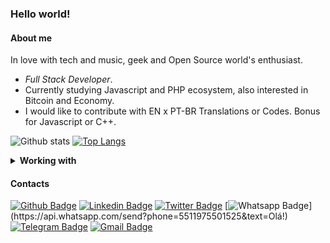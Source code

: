 ### Hello world!

#### About me
In love with tech and music, geek and Open Source world's enthusiast.

- *Full Stack Developer*.
- Currently studying Javascript and PHP ecosystem, also interested in Bitcoin and Economy.
- I would like to contribute with EN x PT-BR Translations or Codes. Bonus for Javascript or C++.  

![Github stats](https://github-readme-stats.vercel.app/api?username=adoniasvitorio&show_icons=true)
[![Top Langs](https://github-readme-stats.vercel.app/api/top-langs/?username=adoniasvitorio&hide=css,html)](https://github.com/anuraghazra/github-readme-stats)

<details>
  <summary> <b>Working with</b></summary>
  <br>
  <a href="https://github.com/topics/html"><img src="https://raw.githubusercontent.com/github/explore/80688e429a7d4ef2fca1e82350fe8e3517d3494d/topics/html/html.png" width="25" alt="@html"></a>
  <a href="https://github.com/topics/css"><img src="https://raw.githubusercontent.com/github/explore/80688e429a7d4ef2fca1e82350fe8e3517d3494d/topics/css/css.png" width="25" alt="@css"></a>
  <a href="https://github.com/topics/javascript"><img src="https://raw.githubusercontent.com/github/explore/80688e429a7d4ef2fca1e82350fe8e3517d3494d/topics/javascript/javascript.png" width="25" alt="@javascript"></a>
  <a href="https://api.github.com/vuejs"><img src="https://avatars1.githubusercontent.com/u/6128107?v=4" width="25" alt="@vuejs"></a>
  <a href="https://api.github.com/twbs"><img src=https://avatars0.githubusercontent.com/u/2918581?v=4", width="25" alt="@bootstrap"></a>
  <a href="https://github.com/topics/php"><img src="https://raw.githubusercontent.com/github/explore/ccc16358ac4530c6a69b1b80c7223cd2744dea83/topics/php/php.png" width="25" alt="@php"></a>
  <a href="https://api.github.com/laravel"><img src="https://avatars3.githubusercontent.com/u/958072?v=4" width="25" alt="@laravel"></a>
  <a href="https://api.github.com/nodejs"><img src="https://avatars3.githubusercontent.com/u/9950313?v=4" width="25" alt="@nodejs"></a>
  <a href="https://api.github.com/adonisjs"><img src="https://avatars0.githubusercontent.com/u/13810373?v=4" width="25" alt="@adonisjs"></a>
  <a href="https://api.github.com/mongodb"><img src=https://avatars1.githubusercontent.com/u/45120?v=4" width="25" alt="@mongodb"></a>
  <a href="https://github.com/topics/mysql"><img src="https://raw.githubusercontent.com/github/explore/80688e429a7d4ef2fca1e82350fe8e3517d3494d/topics/mysql/mysql.png" width="25" alt="@mysql"></a>
  <a href="https://api.github.com/docker"><img src=https://avatars1.githubusercontent.com/u/5429470?v=4" width="25" alt="@docker"></a>
</details>

#### Contacts</b></summary>

[![Github Badge](https://img.shields.io/badge/-Github-000?style=flat-square&logo=Github&logoColor=white&link=https://github.com/adoniasvitorio)](https://github.com/adoniasvitorio)
[![Linkedin Badge](https://img.shields.io/badge/-LinkedIn-blue?style=flat-square&logo=Linkedin&logoColor=white&link=https://www.linkedin.com/in/lucas-bittencourt/)](https://www.linkedin.com/in/adoniasvitorio/)
[![Twitter Badge](https://img.shields.io/badge/-Twitter-1ca0f1?style=flat-square&labelColor=1ca0f1&logo=twitter&logoColor=white&link=https://twitter.com/adoniasvitorio)](https://twitter.com/adoniasvitorio)
[![Whatsapp Badge](https://img.shields.io/badge/-Whatsapp-4CA143?style=flat-square&labelColor=4CA143&logo=whatsapp&logoColor=white&link=https://api.whatsapp.com/send?phone=5511975501525&text=Olá!)](https://api.whatsapp.com/send?phone=5511975501525&text=Olá!)
[![Telegram Badge](https://img.shields.io/badge/-Telegram-1ca0f1?style=flat-square&labelColor=1ca0f1&logo=telegram&logoColor=white&link=https://t.me/adoniasvitorio)](https://t.me/adoniasvitorio)
[![Gmail Badge](https://img.shields.io/badge/-Gmail-c14438?style=flat-square&logo=Gmail&logoColor=white&link=mailto:adonias.vitorio@gmail.com)](mailto:adonias.vitorio@gmail.com)
